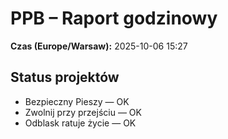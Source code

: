 # PPB – Raport godzinowy
**Czas (Europe/Warsaw):** 2025-10-06 15:27

## Status projektów
- Bezpieczny Pieszy — OK
- Zwolnij przy przejściu — OK
- Odblask ratuje życie — OK

